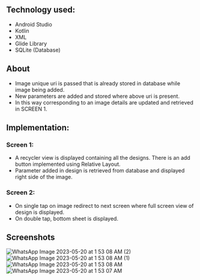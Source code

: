 ## Technology used:
*	Android Studio
*	Kotlin
*	XML
*	Glide Library
*	SQLite (Database)

## About
*	Image unique uri is passed that is already stored in database while image being added.
*	New parameters are added and stored where above uri is present.
*	In this way corresponding to an image details are updated and retrieved in SCREEN 1.

## Implementation:
### Screen 1: 
*	A recycler view is displayed containing all the designs. There is an add button implemented using Relative Layout.
*	Parameter added in design is retrieved from database and displayed right side of the image.
### Screen 2:
*	On single tap on image redirect to next screen where full screen view of design is displayed.
*	On double tap, bottom sheet is displayed.





## Screenshots

![WhatsApp Image 2023-05-20 at 1 53 08 AM (2)](https://github.com/shiv1406/DrawingApp/assets/87936961/d02b03da-8119-4af8-9c37-7a04e52156c0)
![WhatsApp Image 2023-05-20 at 1 53 08 AM (1)](https://github.com/shiv1406/DrawingApp/assets/87936961/c8f9bba0-94e2-476e-aa05-8dfacc0e4bdf)
![WhatsApp Image 2023-05-20 at 1 53 08 AM](https://github.com/shiv1406/DrawingApp/assets/87936961/6fd78750-e000-47d9-9c66-96c16882c414)
![WhatsApp Image 2023-05-20 at 1 53 07 AM](https://github.com/shiv1406/DrawingApp/assets/87936961/d59d75ba-134a-4afa-b910-ec457e0a47b2)


